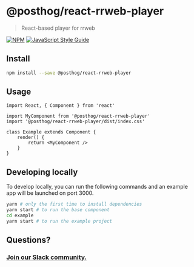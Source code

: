 # @posthog/react-rrweb-player

> React-based player for rrweb

[![NPM](https://img.shields.io/npm/v/@posthog/react-rrweb-player.svg)](https://www.npmjs.com/package/@posthog/react-rrweb-player) [![JavaScript Style Guide](https://img.shields.io/badge/code_style-standard-brightgreen.svg)](https://standardjs.com)

## Install

```bash
npm install --save @posthog/react-rrweb-player
```

## Usage

```tsx
import React, { Component } from 'react'

import MyComponent from '@posthog/react-rrweb-player'
import '@posthog/react-rrweb-player/dist/index.css'

class Example extends Component {
    render() {
        return <MyComponent />
    }
}
```

## Developing locally

To develop locally, you can run the following commands and an example app will be launched on port 3000.

```bash
yarn # only the first time to install dependencies
yarn start # to run the base component
cd example
yarn start # to run the example project
```

## Questions?

### [Join our Slack community.](http://posthog.com/slack)
